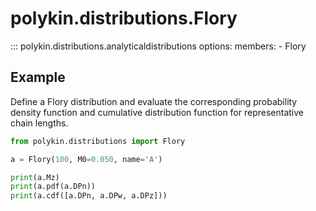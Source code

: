 # polykin.distributions.Flory

::: polykin.distributions.analyticaldistributions
    options:
        members:
            - Flory

## Example

Define a Flory distribution and evaluate the corresponding probability density function and
cumulative distribution function for representative chain lengths.

```python exec="on" source="console"
from polykin.distributions import Flory

a = Flory(100, M0=0.050, name='A')

print(a.Mz)
print(a.pdf(a.DPn))
print(a.cdf([a.DPn, a.DPw, a.DPz]))
```

